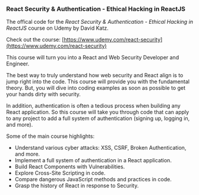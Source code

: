 ### React Security & Authentication - Ethical Hacking in ReactJS

The offical code for the *React Security & Authentication - Ethical Hacking in ReactJS* course on Udemy by David Katz.

Check out the course: [https://www.udemy.com/react-security](https://www.udemy.com/react-security)

This course will turn you into a React and Web Security Developer and Engineer.

The best way to truly understand how web security and React align is to jump right into the code. This course will provide you with the fundamental theory. But, you will dive into coding examples as soon as possible to get your hands dirty with security.

In addition, authentication is often a tedious process when building any React application. So this course will take you through code that can apply to any project to add a full system of authentication (signing up, logging in, and more).

Some of the main course highlights:
- Understand various cyber attacks: XSS, CSRF, Broken Authentication, and more.
- Implement a full system of authentication in a React application.
- Build React Components with Vulnerabilities.
- Explore Cross-Site Scripting in code.
- Compare dangerous JavaScript methods and practices in code.
- Grasp the history of React in response to Security.

